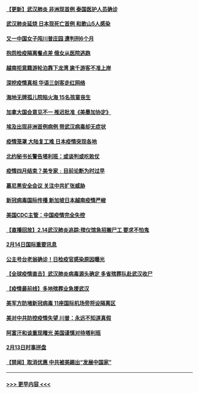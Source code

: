 #### [【更新】武汉肺炎 非洲现首例 泰国医护人员确诊](../pages/prog202/a102770740.md?t=02151644) 
#### [武汉肺炎延烧 日本现死亡首例 和歌山5人感染](../pages/prog202/a102777815.md?t=02151644) 
#### [又一中国女子闯川普庄园 遭判刑6个月](../pages/prog202/a102777673.md?t=02151644) 
#### [抱怨检疫隔离餐点差 俄女从医院逃跑](../pages/prog202/a102777667.md?t=02151644) 
#### [越南拒意籍游轮泊靠下龙湾 逾千游客不准上岸](../pages/prog202/a102777646.md?t=02151644) 
#### [深挖疫情真相 华语三剑客走红网络](../pages/prog202/a102777624.md?t=02151644) 
#### [海地无牌孤儿院陷火海 15名孩童丧生](../pages/prog202/a102777620.md?t=02151644) 
#### [加拿大国会意见不一 推迟批准《美墨加协定》](../pages/prog202/a102777575.md?t=02151644) 
#### [埃及出现非洲首例病例 带武汉病毒却无症状](../pages/prog202/a102777559.md?t=02151644) 
#### [疫情笼罩 大陆复工难 日本疫情突现各地](../pages/prog202/a102777455.md?t=02151644) 
#### [北约秘书长警告塔利班：或谈判或吃败仗](../pages/prog202/a102777442.md?t=02151644) 
#### [疫情四月结束？美专家﹕目前论断为时过早](../pages/prog202/a102777248.md?t=02151644) 
#### [慕尼黑安全会议 关注中共扩张威胁](../pages/prog202/a102777254.md?t=02151644) 
#### [新冠病毒国际传播 新加坡日本越南疫情严峻](../pages/prog202/a102777245.md?t=02151644) 
#### [美国CDC主管：中国疫情完全失控](../pages/prog202/a102777236.md?t=02151644) 
#### [【直播回放】2.14武汉肺炎追踪:殡仪馆急招搬尸工 要求不怕鬼](../pages/prog202/a102777141.md?t=02151644) 
#### [2月14日国际重要讯息](../pages/prog202/a102777073.md?t=02151644) 
#### [公主号台老翁确诊！日检疫官感染原因曝光](../pages/prog202/a102777075.md?t=02151644) 
#### [【全球疫情直击】武汉肺炎病毒源头确定 多省殡葬队赴武汉收尸](../pages/prog202/a102777026.md?t=02151644) 
#### [【疫情最前线】多地殡葬业急援武汉](../pages/prog202/a102776986.md?t=02151644) 
#### [美军方防堵新冠病毒 11座国际机场旁将设隔离区](../pages/prog202/a102776870.md?t=02151644) 
#### [美对中共防控疫情失望 川普：永远不知道真假](../pages/prog202/a102776836.md?t=02151644) 
#### [阿富汗和谈重现曙光 美国谨慎对待塔利班](../pages/prog202/a102776748.md?t=02151644) 
#### [2月13日时事拼盘](../pages/prog202/a102776689.md?t=02151644) 
#### [【禁闻】取消优惠 中共被美踢出“发展中国家”](../pages/prog202/a102776670.md?t=02151644) 

----
#### [ >>> 更早内容 <<< ](../indexes/prog202-earlier.md)
